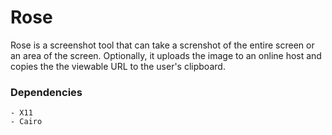 # Rose 

Rose is a screenshot tool that can take a screnshot of the entire
screen or an area of the screen. Optionally, it uploads the 
image to an online host and copies the the viewable URL 
to the user's clipboard.

### Dependencies

    - X11
    - Cairo
